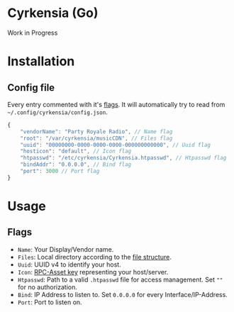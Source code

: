 # Cyrkensia (Go)
Work in Progress

# Installation
## Config file
Every entry commented with it's [flags](#flags). It will automatically try to read from `~/.config/cyrkensia/config.json`.
```js
{
    "vendorName": "Party Royale Radio", // Name flag
    "root": "/var/cyrkensia/musicCDN", // Files flag
    "uuid": "00000000-0000-0000-0000-000000000000", // Uuid flag
    "hosticon": "default", // Icon flag
    "htpasswd": "/etc/cyrkensia/Cyrkensia.htpasswd", // Htpasswd flag
    "bindAddr": "0.0.0.0", // Bind flag
    "port": 3000 // Port flag
}
```

# Usage
## Flags
- `Name`: Your Display/Vendor name.
- `Files`: Local directory according to the [file structure](../README.md#file-structure).
- `Uuid`: UUID v4 to identify your host.
- `Icon`: [RPC-Asset key](../RPC-Assets.md) representing your host/server.
- `Htpasswd`: Path to a valid `.htpasswd` file for access management. Set `""` for no authorization.
- `Bind`: IP Address to listen to. Set `0.0.0.0` for every Interface/IP-Address.
- `Port`: Port to listen on.